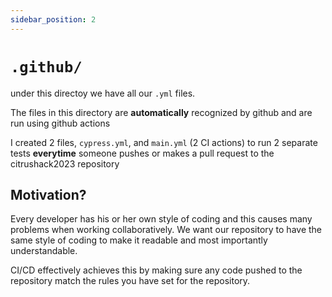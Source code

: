 ```yaml
---
sidebar_position: 2
---
```


# `.github/`

under this directoy we have all our `.yml` files.

The files in this directory are **automatically** recognized by github and are run using github actions 

I created 2 files, `cypress.yml`, and `main.yml` (2 CI actions) to run 2 separate tests **everytime** someone pushes or makes a pull request to the citrushack2023 repository

## Motivation?

Every developer has his or her own style of coding and this causes many problems when working collaboratively. We want our repository to have the same style of coding to make it readable and most importantly understandable.

CI/CD effectively achieves this by making sure any code pushed to the repository match the rules you have set for the repository.
